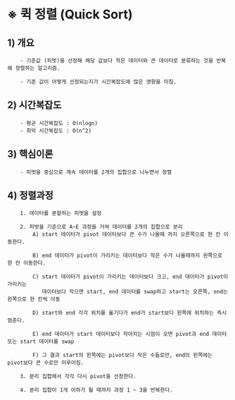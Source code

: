 

# ※ 퀵 정렬 (Quick Sort)

##    1) 개요
        - 기준값 (피벗)을 선정해 해당 값보다 작은 데이터와 큰 데이터로 분류하는 것을 반복해 정렬하는 알고리즘.
        
        - 기준 값이 어떻게 선정되는지가 시간복잡도에 많은 영향을 미침.

##    2) 시간복잡도
        - 평균 시간복잡도 : O(nlogn)
        - 최악 시간복잡도 : O(n^2)

##    3) 핵심이론
        - 피벗을 중심으로 계속 데이터를 2개의 집합으로 나누면서 정렬

##    4) 정렬과정
        1. 데이터를 분할하는 피벗을 설정

        2. 피벗을 기준으로 A~E 과정을 거쳐 데이터를 2개의 집합으로 분리
            A) start 데이터가 pivot 데이터보다 큰 수가 나올때 까지 오른쪽으로 한 칸 이동한다.
            
            B) end 데이터가 pivot이 가리키는 데이터보다 작은 수가 나올때까지 왼쪽으로 한 칸 이동한다.

            C) start 데이터가 pivot이 가리키는 데이터보다 크고, end 데이터가 pivot이 가리키는
               데이터보다 작으면 start, end 데이터를 swap하고 start는 오른쪽, end는 왼쪽으로 한 칸씩 이동

            D) start와 end 각각 위치를 옮기다가 end가 start보다 왼쪽에 위치하는 즉시 멈춘다.

            E) end 데이터가 start 데이터보다 작아지는 시점이 오면 pivot과 end 데이터 또는 start 데이터를 swap

            F) 그 결과 start의 왼쪽에는 pivot보다 작은 수들로만, end의 왼쪽에는 pivot보다 큰 수로만 이루어짐.
        
        3. 분리 집합에서 각각 다시 pivot을 선정한다.

        4. 분리 집합이 1개 이하가 될 때까지 과정 1 ~ 3을 반복한다.